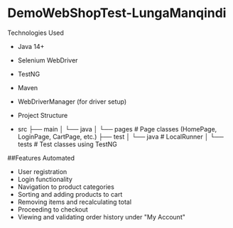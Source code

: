# DemoWebShopTest-LungaManqindi

Technologies Used

- Java 14+
- Selenium WebDriver
- TestNG
- Maven
- WebDriverManager (for driver setup)

- Project Structure
  
- src
├── main
│ └── java
│ └── pages # Page classes (HomePage, LoginPage, CartPage, etc.)
├── test
│ └── java # LocalRunner
│ └── tests # Test classes using TestNG

##Features Automated

- User registration
- Login functionality
- Navigation to product categories
- Sorting and adding products to cart
- Removing items and recalculating total
- Proceeding to checkout
- Viewing and validating order history under "My Account"
